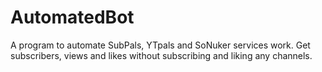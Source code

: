 # AutomatedBot
A program to automate SubPals, YTpals and SoNuker services work. Get subscribers, views and likes without subscribing and liking any channels.
